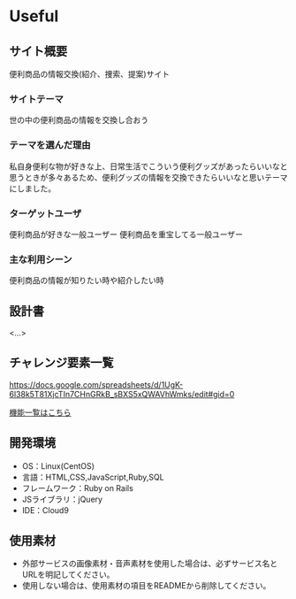 # Useful

## サイト概要
便利商品の情報交換(紹介、捜索、提案)サイト

### サイトテーマ
世の中の便利商品の情報を交換し合おう

### テーマを選んだ理由
私自身便利な物が好きな上、日常生活でこういう便利グッズがあったらいいなと思うときが多々あるため、便利グッズの情報を交換できたらいいなと思いテーマにしました。

### ターゲットユーザ
便利商品が好きな一般ユーザー
便利商品を重宝してる一般ユーザー

### 主な利用シーン
便利商品の情報が知りたい時や紹介したい時

## 設計書
<...>

## チャレンジ要素一覧
<https://docs.google.com/spreadsheets/d/1UgK-6l38k5T81XjcTIn7CHnGRkB_sBXS5xQWAVhWmks/edit#gid=0>

[機能一覧はこちら](https://docs.google.com/spreadsheets/d/1QrwdTC9v8cvQZskshNr8ujW201cEfJe9HA6zmzXJ8bg/edit#gid=0)

## 開発環境
- OS：Linux(CentOS)
- 言語：HTML,CSS,JavaScript,Ruby,SQL
- フレームワーク：Ruby on Rails
- JSライブラリ：jQuery
- IDE：Cloud9

## 使用素材
- 外部サービスの画像素材・音声素材を使用した場合は、必ずサービス名とURLを明記してください。
- 使用しない場合は、使用素材の項目をREADMEから削除してください。
